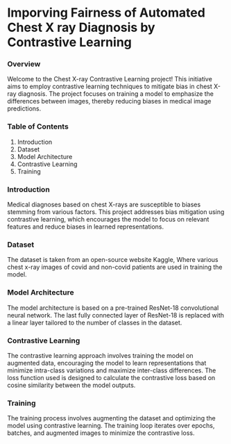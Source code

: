 #  Imporving Fairness of Automated Chest X ray Diagnosis by Contrastive Learning
### Overview
Welcome to the Chest X-ray Contrastive Learning project! This initiative aims to employ contrastive learning techniques to mitigate bias in chest X-ray diagnosis. The project focuses on training a model to emphasize the differences between images, thereby reducing biases in medical image predictions.
### Table of Contents
1. Introduction
2. Dataset
3. Model Architecture
4. Contrastive Learning
5. Training

### Introduction
Medical diagnoses based on chest X-rays are susceptible to biases stemming from various factors. This project addresses bias mitigation using contrastive learning, which encourages the model to focus on relevant features and reduce biases in learned representations.

### Dataset
The dataset is taken from an open-source website Kaggle, Where various chest x-ray images of covid and non-covid patients are used in training the model.

### Model Architecture
The model architecture is based on a pre-trained ResNet-18 convolutional neural network. The last fully connected layer of ResNet-18 is replaced with a linear layer tailored to the number of classes in the dataset.

### Contrastive Learning
The contrastive learning approach involves training the model on augmented data, encouraging the model to learn representations that minimize intra-class variations and maximize inter-class differences. The loss function used is designed to calculate the contrastive loss based on cosine similarity between the model outputs.

### Training 
The training process involves augmenting the dataset and optimizing the model using contrastive learning. The training loop iterates over epochs, batches, and augmented images to minimize the contrastive loss.

